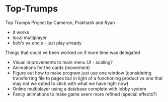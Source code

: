 # Top-Trumps

Top Trumps Project by Cameron, Prakhash and Ryan

<ul>
<li>it works</li>
<li>local multiplayer</li>
<li>bob's ya uncle - just play already</li>
</ul>

Things that could've been worked on if more time was delegated
<ul>
<li>Visual improvements to main menu UI - scaling?</li>
<li>Animations for the cards (movement)</li>
<li>Figure out how to make program just use one window (considering transferring file to pages but in light of a functioning product vs one that may not we opted to stick with what we have right now)</li>
<li>Online multiplayer using a database complete with lobby system</li>
<li>Fancy animations to make game seem more refined (special effects?)</li>
</ul>
